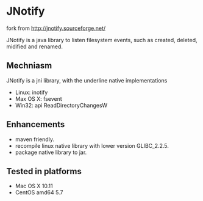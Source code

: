 # JNotify

fork from http://jnotify.sourceforge.net/

JNotify is a java library to listen filesystem events, such as created, deleted, midified and renamed. 

Mechniasm
------
JNotify is a jni library, with the underline native implementations
* Linux: inotify
* Max OS X: fsevent
* Win32: api ReadDirectoryChangesW

Enhancements
-------
* maven friendly. 
* recompile linux native library with lower version GLIBC_2.2.5. 
* package native library to jar. 

Tested in platforms
-------
* Mac OS X 10.11
* CentOS amd64 5.7



